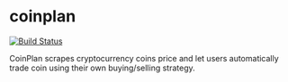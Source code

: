 # coinplan

[![Build Status](https://coinplan.visualstudio.com/_apis/public/build/definitions/65273992-2708-4c48-b368-2abc071bb514/1/badge)](https://coinplan.visualstudio.com/MyFirstProject/_build/index?definitionId=1)

CoinPlan scrapes cryptocurrency coins price and let users automatically trade coin using their own buying/selling strategy.
